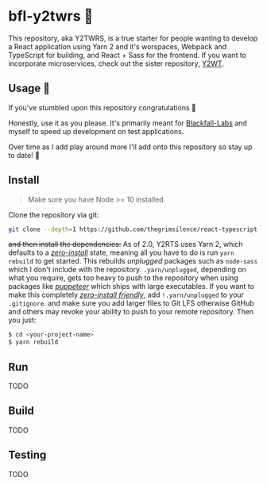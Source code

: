 # bfl-y2twrs 💼

This repository, aka Y2TWRS, is a true starter for people wanting to develop a React application using Yarn 2 and it's worspaces, Webpack and TypeScript for building, and React + Sass for the frontend. If you want to incorporate microservices, check out the sister repository, [Y2WT](https://github.com/TheGrimSilence/yarn-2-webpcack-typescript-starter.git).

## Usage 🚀

If you've stumbled upon this repository congratulations 🎉

Honestly, use it as you please. It's primarily meant for [Blackfall-Labs](https://blackfall-labs.com) and myself to speed up development on test applications.

Over time as I add play around more I'll add onto this repository
so stay up to date! 🏁

## Install

> Make sure you have Node >= 10 installed

Clone the repository via git:

```bash
git clone --depth=1 https://github.com/thegrimsilence/react-typescript-boilerplate.git <your-project-name>
```

~~and then install the dependencies:~~
As of 2.0, Y2RTS uses Yarn 2, which defaults to a [_zero-install_](https://yarnpkg.com/features/zero-installs) state, meaning all you have to do is run `yarn rebuild` to get started. This rebuilds _unplugged_ packages such as `node-sass` which I don't include with the repository. `.yarn/unplugged`, depending on what you require, gets too heavy to push to the repository when using packages like [_puppeteer_](https://yarnpkg.com/package/puppeteer) which ships with large executables. If you want to make this completely [_zero-install friendly_](https://yarnpkg.com/advanced/qa#which-files-should-be-gitignored), add `!.yarn/unplugged` to your `.gitignore`. and make sure you add larger files to Git LFS otherwise GitHub and others may revoke your ability to push to your remote repository. Then you just:

```bash
$ cd <your-project-name>
$ yarn rebuild
```

## Run

TODO

## Build

TODO

## Testing

TODO

